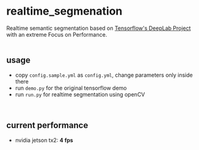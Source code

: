 # realtime_segmenation
Realtime semantic segmentation based on [Tensorflow's DeepLab Project](https://github.com/tensorflow/models/tree/master/research/deeplab) with an extreme Focus on Performance. 
<br />
<br />
## usage
- copy `config.sample.yml` as `config.yml`, change parameters only inside there
- run `demo.py` for the original tensorflow demo
- run `run.py` for realtime segmentation using openCV
<br />

## current performance
- nvidia jetson tx2: **4 fps**
